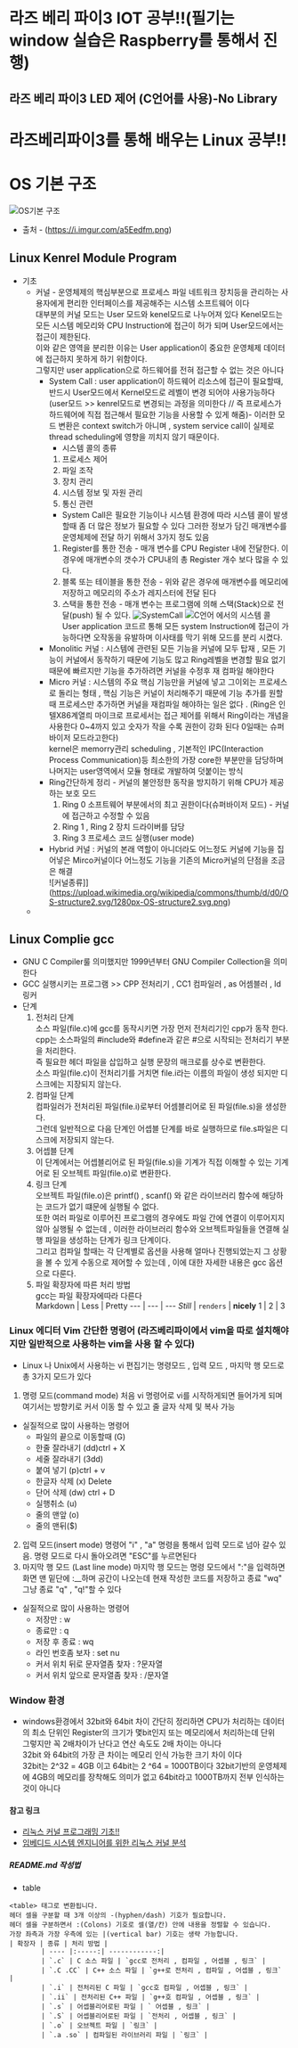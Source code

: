 # 라즈 베리 파이3 IOT 공부!!(필기는 window 실습은 Raspberry를 통해서 진행)
## 라즈 베리 파이3 LED 제어 (C언어를 사용)-No Library


# 라즈베리파이3를 통해 배우는 Linux 공부!!
# OS 기본 구조 
![OS기본 구조](https://i.imgur.com/a5Eedfm.png)
* 출처 - (https://i.imgur.com/a5Eedfm.png)
## Linux Kenrel Module Program
* 기초 
    * 커널 - 운영체제의 핵심부분으로 프로세스 파일 네트워크 장치등을 관리하는 사용자에게 편리한 인터페이스를 제공해주는 시스템 소프트웨어 이다     
        대부분의 커널 모드는 User 모드와 kenel모드로 나누어져 있다 Kenel모드는 모든 시스템 메모리와 CPU Instruction에 접근이 허가 되며 User모드에서는 접근이 제한된다.     
        이와 같은 영역을 분리한 이유는 User application이 중요한 운영체제 데이터에 접근하지 못하게 하기 위함이다.     
        그렇지만 user application으로 하드웨어를 전혀 접근할 수 없는 것은 아니다     
        * System Call : user application이 하드웨어 리소스에 접근이 필요할때, 반드시 User모드에서 Kernel모드로 레벨이 변경 되어야 사용가능하다(user모드 >> kenrel모드로 변경되는 과정을 의미한다 // 즉 프로세스가 하드웨어에 직접 접근해서 필요한 기능을 사용할 수 있게 해줌)- 이러한 모드 변환은 context switch가 아니며 , system service call이 실제로 thread scheduling에 영향을 끼치지 않기 때문이다. 
            * 시스템 콜의 종류
            1. 프로세스 제어 
            2. 파일 조작
            3. 장치 관리
            4. 시스템 정보 및 자원 관리
            5. 통신 관련
            * System Call은 필요한 기능이나 시스템 환경에 따라 시스템 콜이 발생 할때 좀 더 많은 정보가 필요할 수 있다 그러한 정보가 담긴 매개변수를 운영체제에 전달 하기 위해서 3가지 정도 있음
            1. Register를 통한 전송 - 매개 변수를 CPU Register 내에 전달한다. 이 경우에 매개변수의 갯수가 CPU내의 총 Register 개수 보다 많을 수 있다.
            2. 블록 또는 테이블을 통한 전송 - 위와 같은 경우에 매개변수를 메모리에 저장하고 메모리의 주소가 레지스터에 전달 된다
            3. 스택을 통한 전송 - 매개 변수는 프로그램에 의해 스택(Stack)으로 전달(push) 될 수 있다.
            ![SystemCall](https://t1.daumcdn.net/cfile/tistory/27118142535CCF060A)
            ![C언어 에서의 시스템 콜](https://i.imgur.com/UH0DDZt.png)
        User application 코드르 통해 모든 system Instruction에 접근이 가능하다면 오작동을 유발하며 이사태를 막기 위해 모드를 분리 시켰다. 
        * Monolitic 커널 : 시스템에 관련된 모든 기능을 커널에 모두 탑재 , 모든 기능이 커널에서 동작하기 때문에 기능도 많고 Ring레벨을 변경할 필요 없기 때문에 빠르지만 기능을 추가하려면 커널을 수정후 재 컴파일 해야한다     
        * Micro 커널 : 시스템의 주요 핵심 기능만을 커널에 넣고 그이외는 프로세스로 돌리는 형태 , 핵심 기능은 커널이 처리해주기 때문에 기능 추가를 원할 때 프로세스만 추가하면 커널을 재컴파일 해야하는 일은 없다 . (Ring은 인텔X86계열릐 마이크로 프로세서는 접근 제어를 위해서 Ring이라는 개념을 사용한다 0~4까지 있고 숫자가 작을 수록 권한이 강화 된다 0일때는 슈퍼바이저 모드라고한다)      
        kernel은  memorry관리 scheduling , 기본적인 IPC(Interaction Process Communication)등 최소한의 가장 core한 부분만을 담당하며 나머지는 user영역에서 모듈 형태로 개발하여 덧붙이는 방식    
        * Ring간단하게 정리 - 커널의 불안정한 동작을 방지하기 위해 CPU가 제공하는 보호 모드
            1. Ring 0 소프트웨어 부분에서의 최고 권한이다(슈퍼바이저 모드) - 커널에 접근하고 수정할 수 있음
            2. Ring 1 , Ring 2 장치 드라이버를 담당
            3. Ring 3 프로세스 코드 실행(user mode)
        * Hybrid 커널 : 커널의 본래 역할이 아니더라도 어느정도 커널에 기능을 집어넣은 Mirco커널이다 어느정도 기능을 기존의 Micro커널의 단점을 조금은 해결            
        ![커널종류]](https://upload.wikimedia.org/wikipedia/commons/thumb/d/d0/OS-structure2.svg/1280px-OS-structure2.svg.png)
    * 
## Linux Complie gcc
* GNU C Compiler룰 의미했지만 1999년부터 GNU Compiler Collection을 의미한다
* GCC 실행시키는 프로그램 >> CPP 전처리기 , CC1 컴파일러 , as 어셈블러 , ld 링커 
* 단계
    1. 전처리 단계       
        소스 파일(file.c)에 gcc를 동작시키면 가장 먼저 전처리기인 cpp가 동작 한다. cpp는 소스파일의 #include와 #define과 같은 #으로 시작되는 전처리기 부분을 처리한다.      
        즉 필요한 헤더 파일을 삽입하고 실행 문장의 매크로를 상수로 변환한다.     
        소스 파일(file.c)이 전처리기를 거치면 file.i라는 이름의 파일이 생성 되지만 디스크에는 지장되지 않는다.
    2. 컴파일 단계     
        컴파일러가 전처리된 파일(file.i)로부터 어셈블리어로 된 파일(file.s)을 생성한다.     
        그런데 일반적으로 다음 단계인 어셉블 단계를 바로 실행하므로 file.s파일은 디스크에 저장되지 않는다.     
    3. 어셉블 단계    
        이 단계에서는 어셉블리어로 된 파일(file.s)을 기계가 직접 이해할 수 있는 기계어로 된 오브젝트 파일(file.o)로 변환한다.
    4. 링크 단계    
        오브젝트 파일(file.o)은 printf() , scanf() 와 같은 라이브러리 함수에 해당하는 코드가 없기 떄문에 실행될 수 없다.    
        또한 여러 파일로 이루어진 프로그램의 경우에도 파일 간에 연결이 이루어지지 않아 실행될 수 없는데 , 이러한 라이브러리 함수와 오브젝트파일들을 연결해 실행 파일을 생성하는 단계가 링크 단계이다.     
        그리고 컴파일 할때는 각 단계별로 옵션을 사용해 얼마나 진행되었는지 그 상황을 볼 수 있게 수동으로 제어할 수 있는데 , 이에 대한 자세한 내용은 gcc 옵션으로 다룬다.
    5.  파일 확장자에 따른 처리 방법    
        gcc는 파일 확장자에따라 다른다   
        Markdown | Less | Pretty
--- | --- | ---
*Still* | `renders` | **nicely**
1 | 2 | 3      
        
                            
### Linux 에디터 Vim 간단한 명령어 (라즈베리파이에서 vim을 따로 설치해야지만 일반적으로 사용하는 vim을 사용 할 수 있다)
* Linux 나 Unix에서 사용하는 vi 편집기는 명령모드 , 입력 모드 , 마지막 행 모드로 총 3가지 모드가 있다
1. 명령 모드(command mode) 처음 vi 명령어로 vi를 시작하게되면 들어가게 되며 여기서는 방향키로 커서 이동 할 수 있고 줄 글자 삭제 및 복사 가능
* 실질적으로 많이 사용하는 명령어
    * 파일의 끝으로 이동할때 (G)
    * 한줄 잘라내기 (dd)ctrl + X
    * 세줄 잘라내기 (3dd) 
    * 붙여 넣기 (p)ctrl + v
    * 한글자 삭제 (x) Delete
    * 단어 삭제 (dw) ctrl + D
    * 실행취소 (u)
    * 줄의 맨앞 (o)
    * 줄의 맨뒤($)
2. 입력 모드(insert mode) 명령어 "i" , "a" 명령을 통해서 입력 모드로 넘아 갈수 있음. 명령 모드로 다시 돌아오려면 "ESC"를 누르면된다
3. 마지막 행 모드 (Last line mode) 마지막 행 모드는 명령 모드에서 ":"을 입력하면 화면 맨 밑단에 :__하며 공간이 나오는데 현재 작성한 코드를 저장하고 종료 "wq" 그냥 종료 "q" , "q!"할 수 있다            
* 실질적으로 많이 사용하는 명령어
    * 저장만 : w
    * 종료만 : q
    * 저장 후 종료 : wq
    * 라인 번호좀 보자 : set nu
    * 커서 위치 뒤로 문자열좀 찾자 : ?문자열
    * 커서 위치 앞으로 문자열좀 찾자 : /문자열
### Window 환경
* windows환경에서 32bit와 64bit 차이
간단히 정리하면  CPU가 처리하는 데이터의 최소 단위인 Register의 크기가 몇bit인지 또는 메모리에서 처리하는데 단위    
그렇지만 꼭 2배차이가 난다고 연산 속도도 2배 차이는 아니다   
32bit 와 64bit의 가장 큰 차이는 메모리 인식 가능한 크기 차이 이다    
32bit는 2^32 = 4GB 이고 64bit는 2 ^64 = 1000TB이다 32bit기반의 운영체제에 4GB의 메모리를 장착해도 의미가 없고 64bit라고 1000TB까지 전부 인식하는것이 아니다     

#### 참고 링크
* [리눅스 커널 프로그래밍 기초!!](https://tribal1012.tistory.com/153)
* [임베디드 시스템 엔지니어를 위한 리눅스 커널 분석](https://www.joinc.co.kr/w/Site/Embedded/Documents/LinuxKernelStudyForSystemenginer/index.html)

##### README.md 작성법
* table
```
<table> 태그로 변환됩니다.
헤더 셀을 구분할 때 3개 이상의 -(hyphen/dash) 기호가 필요합니다.
헤더 셀을 구분하면서 :(Colons) 기호로 셀(열/칸) 안에 내용을 정렬할 수 있습니다.
가장 좌측과 가장 우측에 있는 |(vertical bar) 기호는 생략 가능합니다.
| 확장자 | 종류 | 처리 방법 |
        | ---- |:-----:| ------------:|
        | `.c` | C 소스 파일 | `gcc로 전처리 , 컴파일 , 어셉블 , 링크` |
        | `.C .CC` | C++ 소스 파일 | `g++로 전처리 , 컴파일 , 어셉블 , 링크` |
        | `.i` | 전처리된 C 파일 | `gcc호 컴파일 , 어셉블 , 링크` |
        | `.ii` | 전처리된 C++ 파일 | `g++호 컴파일 , 어셉블 , 링크` |
        | `.s` | 어셉블리어로된 파일 | ` 어셉블 , 링크` |
        | `.S` | 어셉블리어로된 파일 | `전처리 , 어셉블 , 링크` |
        | `.o` | 오브젝트 파일 | `링크` |
        | `.a .so` | 컴파일된 라이브러리 파일 | `링크` |
```